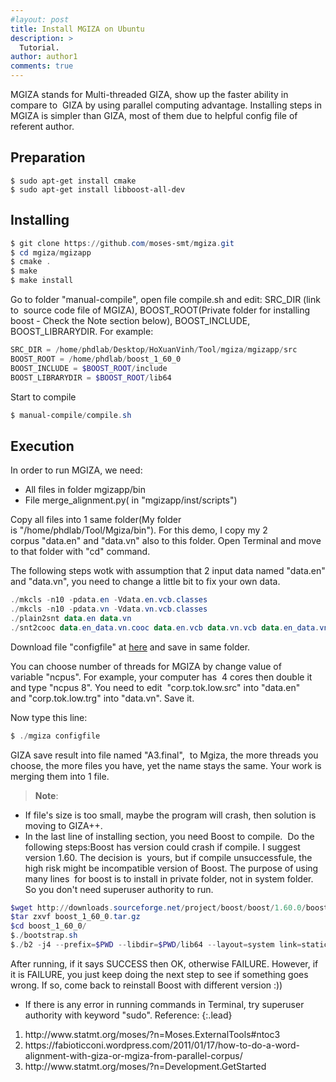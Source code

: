 ```yaml
---
#layout: post
title: Install MGIZA on Ubuntu
description: >
  Tutorial.
author: author1
comments: true
---
```


MGIZA stands for Multi-threaded GIZA, show up the faster ability in compare to  GIZA by using parallel computing advantage. Installing steps in MGIZA is simpler than GIZA, most of them due to helpful config file of referent author.

## Preparation

```powershell"]
$ sudo apt-get install cmake
$ sudo apt-get install libboost-all-dev
```

## Installing

```powershell
$ git clone https://github.com/moses-smt/mgiza.git
$ cd mgiza/mgizapp
$ cmake .
$ make
$ make install
```

Go to folder "manual-compile", open file compile.sh and edit: SRC_DIR (link to  source code file of MGIZA), BOOST_ROOT(Private folder for installing boost - Check the Note section below), BOOST_INCLUDE, BOOST_LIBRARYDIR. For example:

```powershell
SRC_DIR = /home/phdlab/Desktop/HoXuanVinh/Tool/mgiza/mgizapp/src
BOOST_ROOT = /home/phdlab/boost_1_60_0
BOOST_INCLUDE = $BOOST_ROOT/include
BOOST_LIBRARYDIR = $BOOST_ROOT/lib64
```

Start to compile

```powershell
$ manual-compile/compile.sh
```

## Execution

In order to run MGIZA, we need:

- All files in folder mgizapp/bin
- File merge_alignment.py( in "mgizapp/inst/scripts")

Copy all files into 1 same folder(My folder is "/home/phdlab/Tool/Mgiza/bin"). For this demo, I copy my 2 corpus "data.en" and "data.vn" also to this folder. Open Terminal and move to that folder with "cd" command.

The following steps wotk with assumption that 2 input data named "data.en" and "data.vn", you need to change a little bit to fix your own data.

```powershell
./mkcls -n10 -pdata.en -Vdata.en.vcb.classes
./mkcls -n10 -pdata.vn -Vdata.vn.vcb.classes
./plain2snt data.en data.vn
./snt2cooc data.en_data.vn.cooc data.en.vcb data.vn.vcb data.en_data.vn.snt
```

Download file "configfile" at <a href="https://pastebin.com/b1ksHtUy">here</a> and save in same folder.

You can choose number of threads for MGIZA by change value of variable "ncpus". For example, your computer has  4 cores then double it and type "ncpus 8". You need to edit  "corp.tok.low.src" into "data.en" and "corp.tok.low.trg" into "data.vn". Save it.

Now type this line:

```powershell
$ ./mgiza configfile
```

GIZA save result into file named "A3.final",  to Mgiza, the more threads you choose, the more files you have, yet the name stays the same. Your work is merging them into 1 file.

>**Note**:
- If file's size is too small, maybe the program will crash, then solution is moving to GIZA++.
- In the last line of installing section, you need Boost to compile.  Do the following steps:Boost has version could crash if compile. I suggest version 1.60. The decision is  yours, but if compile unsuccessfule, the high risk might be incompatible version of Boost. The purpose of using many lines  for boost is to install in private folder, not in system folder. So you don't need superuser authority to run.
```powershell
$wget http://downloads.sourceforge.net/project/boost/boost/1.60.0/boost_1_60_0.tar.gz
$tar zxvf boost_1_60_0.tar.gz
$cd boost_1_60_0/
$./bootstrap.sh
$./b2 -j4 --prefix=$PWD --libdir=$PWD/lib64 --layout=system link=static install || echo FAILURE
```
After running, if it says SUCCESS then OK, otherwise FAILURE. However, if it is FAILURE, you just keep doing the next step to see if something goes wrong. If so, come back to reinstall Boost with different version :))
- If there is any error in running commands in Terminal, try superuser authority with keyword "sudo".
Reference:
{:.lead}

<ol>
  <li>http://www.statmt.org/moses/?n=Moses.ExternalTools#ntoc3</li>
  <li>https://fabioticconi.wordpress.com/2011/01/17/how-to-do-a-word-alignment-with-giza-or-mgiza-from-parallel-corpus/</li>
  <li>http://www.statmt.org/moses/?n=Development.GetStarted</li>
</ol>
